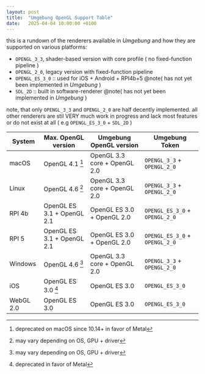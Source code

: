 ```yaml
---
layout: post
title:  "Umgebung OpenGL Support Table"
date:   2025-04-04 10:00:00 +0100
---
```


this is a rundown of the renderers available in *Umgebung* and how they are supported on various platforms:

- `OPENGL_3_3`, shader-based version with core profile ( no fixed-function pipeline )
- `OPENGL_2_0`, legacy version with fixed-function pipeline  
- `OPENGL_ES_3_0` :: used for iOS + Android + RPI4b+5 @note( has not yet been implemented in *Umgebung* )
- `SDL_2D` :: built in software-renderer @note( has not yet been implemented in *Umgebung* )

note, that only `OPENGL_3_3` and `OPENGL_2_0` are half decently implemented. all other renderers are stil VERY much work in progress and lack most features or do not exist at all ( e.g `OPENGL_ES_3_0` + `SDL_2D` )

| System    | Max. OpenGL version        | Umgebung OpenGL version      | Umgebung Token                 |
| --------- | -------------------------- | ---------------------------- | ------------------------------ |
| macOS     | OpenGL 4.1 [^1]            | OpenGL 3.3 core + OpenGL 2.0 | `OPENGL_3_3` + `OPENGL_2_0`    |
| Linux     | OpenGL 4.6 [^2]            | OpenGL 3.3 core + OpenGL 2.0 | `OPENGL_3_3` + `OPENGL_2_0`    |
| RPI 4b    | OpenGL ES 3.1 + OpenGL 2.1 | OpenGL ES 3.0 + OpenGL 2.0   | `OPENGL_ES_3_0` + `OPENGL_2_0` |
| RPI 5     | OpenGL ES 3.1 + OpenGL 2.1 | OpenGL ES 3.0 + OpenGL 2.0   | `OPENGL_ES_3_0` + `OPENGL_2_0` |
| Windows   | OpenGL 4.6 [^2]            | OpenGL 3.3 core + OpenGL 2.0 | `OPENGL_3_3` + `OPENGL_2_0`    |
| iOS       | OpenGL ES 3.0 [^3]         | OpenGL ES 3.0                | `OPENGL_ES_3_0`                |
| WebGL 2.0 | OpenGL ES 3.0              | OpenGL ES 3.0                | `OPENGL_ES_3_0`                |

[^1]: deprecated on macOS since 10.14+ in favor of Metal
[^2]: may vary depending on OS, GPU + driver
[^3]: deprecated in favor of Metal

